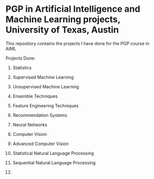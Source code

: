 # PGP in Artificial Intelligence and Machine Learning projects, University of Texas, Austin
This repository contains the projects I have done for the PGP course in AIML

Projects Done:

1. Statistics
2. Supervised Machine Learning

3. Unsupervised Machine Learning
4. Ensemble Techniques
5. Feature Engineering Techniques
6. Recommendation Systems
7. Neural Networks
8. Computer Vision
9. Advanced Computer Vision
10. Statistical Natural Language Processing
11. Sequential Natural Language Processing
12. 
